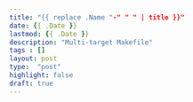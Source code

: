 ```yaml
---
title: "{{ replace .Name "-" " " | title }}"
date: {{ .Date }}
lastmod: {{ .Date }}
description: "Multi-target Makefile"
tags : []
layout: post
type:  "post"
highlight: false
draft: true
---
```



